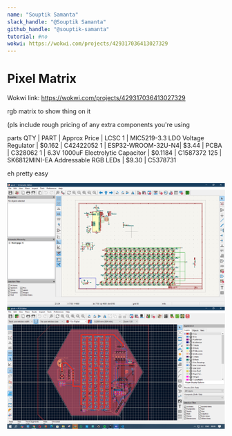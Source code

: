 ```yaml
---
name: "Souptik Samanta"
slack_handle: "@Souptik Samanta"
github_handle: "@souptik-samanta"
tutorial: #no
wokwi: https://wokwi.com/projects/429317036413027329
---
```


# Pixel Matrix

Wokwi link: https://wokwi.com/projects/429317036413027329

rgb matrix to show thing on it 



(pls include rough pricing of any extra components you're using 

parts 
QTY | PART | Approx Price | LCSC
1 | MIC5219-3.3 LDO Voltage Regulator | $0.162 | C42422052
1 | ESP32-WROOM-32U-N4| $3.44 | PCBA | C328062
1 | 6.3V 1000uF Electrolytic Capacitor | $0.1184 | C1587372
125 | SK6812MINI-EA Addressable RGB LEDs | $9.30 | C5378731

eh pretty easy 


![alt text](image.png)
![alt text](image-1.png)

